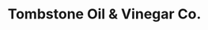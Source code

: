 ---
title: "Tombstone Oil & Vinegar Co."
url: /tombstone/tombstone-oil-and-vinegar-co/
shop: spices
---